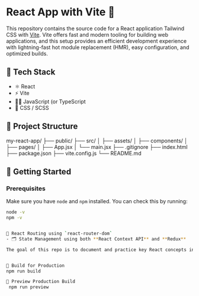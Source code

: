 # React App with Vite 🚀

This repository contains the source code for a React application Tailwind CSS with [Vite](https://vitejs.dev/). Vite offers fast and modern tooling for building web applications, and this setup provides an efficient development experience with lightning-fast hot module replacement (HMR), easy configuration, and optimized builds.

## 🔧 Tech Stack

- ⚛️ React
- ⚡ Vite
- 🧑‍💻 JavaScript (or TypeScript
- 🎨 CSS / SCSS 

## 📁 Project Structure

my-react-app/
├── public/ 
├── src/ │ 
├── assets/ │
├── components/ │
├── pages/ │ 
├── App.jsx │ 
  └── main.jsx 
├── .gitignore 
├── index.html
├── package.json
├── vite.config.js 
└── README.md

## 🚀 Getting Started



### Prerequisites

Make sure you have `node` and `npm` installed. You can check this by running:

```bash
node -v
npm -v


🧭 React Routing using `react-router-dom`
- 🗂️ State Management using both **React Context API** and **Redux**

The goal of this repo is to document and practice key React concepts in a modern and efficient dev environment powered by Vite.


🔨 Build for Production
npm run build

👀 Preview Production Build
 npm run preview
